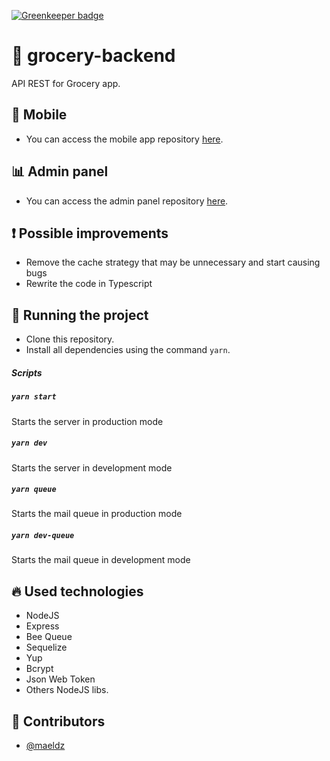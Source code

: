 [![Greenkeeper badge](https://badges.greenkeeper.io/maeldz/grocery-backend-nodejs.svg)](https://greenkeeper.io/)

# :watermelon: grocery-backend

API REST for Grocery app.

## :iphone: Mobile

- You can access the mobile app repository [here](https://github.com/maeldz/grocery-mobile).

## :bar_chart: Admin panel

- You can access the admin panel repository [here](https://github.com/maeldz/grocery-dashboard-reactjs).

## :exclamation: Possible improvements

- Remove the cache strategy that may be unnecessary and start causing bugs
- Rewrite the code in Typescript

## :wrench: Running the project

- Clone this repository.
- Install all dependencies using the command `yarn`.

##### Scripts

##### `yarn start`

Starts the server in production mode

##### `yarn dev`

Starts the server in development mode

##### `yarn queue`

Starts the mail queue in production mode

##### `yarn dev-queue`

Starts the mail queue in development mode

## :fire: Used technologies

- NodeJS
- Express
- Bee Queue
- Sequelize
- Yup
- Bcrypt
- Json Web Token
- Others NodeJS libs.

## :man: Contributors

- [@maeldz](https://github.com/maeldz)
